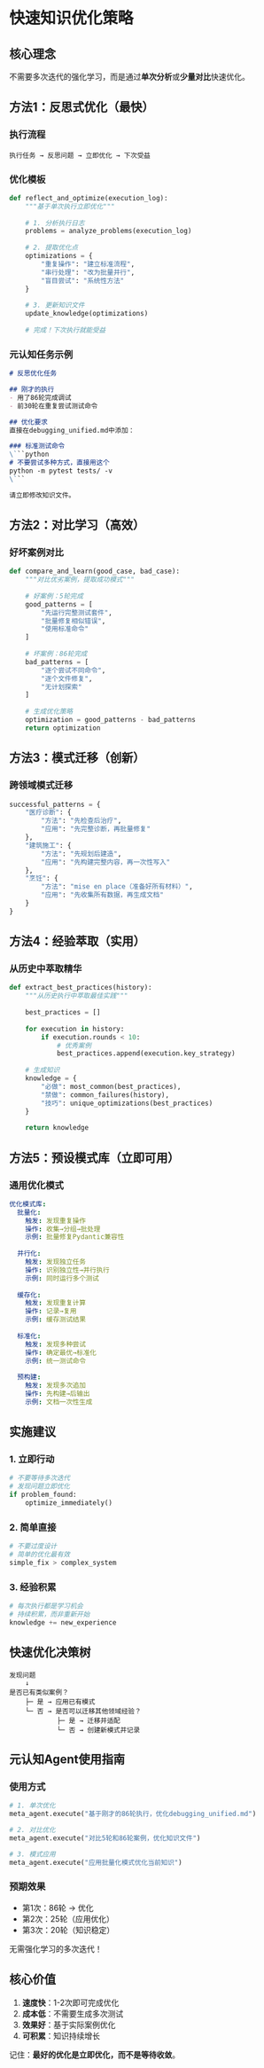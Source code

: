 # 快速知识优化策略

## 核心理念
不需要多次迭代的强化学习，而是通过**单次分析**或**少量对比**快速优化。

## 方法1：反思式优化（最快）

### 执行流程
```
执行任务 → 反思问题 → 立即优化 → 下次受益
```

### 优化模板
```python
def reflect_and_optimize(execution_log):
    """基于单次执行立即优化"""
    
    # 1. 分析执行日志
    problems = analyze_problems(execution_log)
    
    # 2. 提取优化点
    optimizations = {
        "重复操作": "建立标准流程",
        "串行处理": "改为批量并行",
        "盲目尝试": "系统性方法"
    }
    
    # 3. 更新知识文件
    update_knowledge(optimizations)
    
    # 完成！下次执行就能受益
```

### 元认知任务示例
```markdown
# 反思优化任务

## 刚才的执行
- 用了86轮完成调试
- 前30轮在重复尝试测试命令

## 优化要求
直接在debugging_unified.md中添加：

### 标准测试命令
\```python
# 不要尝试多种方式，直接用这个
python -m pytest tests/ -v
\```

请立即修改知识文件。
```

## 方法2：对比学习（高效）

### 好坏案例对比
```python
def compare_and_learn(good_case, bad_case):
    """对比优劣案例，提取成功模式"""
    
    # 好案例：5轮完成
    good_patterns = [
        "先运行完整测试套件",
        "批量修复相似错误",
        "使用标准命令"
    ]
    
    # 坏案例：86轮完成
    bad_patterns = [
        "逐个尝试不同命令",
        "逐个文件修复",
        "无计划探索"
    ]
    
    # 生成优化策略
    optimization = good_patterns - bad_patterns
    return optimization
```

## 方法3：模式迁移（创新）

### 跨领域模式迁移
```python
successful_patterns = {
    "医疗诊断": {
        "方法": "先检查后治疗",
        "应用": "先完整诊断，再批量修复"
    },
    "建筑施工": {
        "方法": "先规划后建造",
        "应用": "先构建完整内容，再一次性写入"
    },
    "烹饪": {
        "方法": "mise en place（准备好所有材料）",
        "应用": "先收集所有数据，再生成文档"
    }
}
```

## 方法4：经验萃取（实用）

### 从历史中萃取精华
```python
def extract_best_practices(history):
    """从历史执行中萃取最佳实践"""
    
    best_practices = []
    
    for execution in history:
        if execution.rounds < 10:
            # 优秀案例
            best_practices.append(execution.key_strategy)
    
    # 生成知识
    knowledge = {
        "必做": most_common(best_practices),
        "禁做": common_failures(history),
        "技巧": unique_optimizations(best_practices)
    }
    
    return knowledge
```

## 方法5：预设模式库（立即可用）

### 通用优化模式
```yaml
优化模式库:
  批量化:
    触发: 发现重复操作
    操作: 收集→分组→批处理
    示例: 批量修复Pydantic兼容性
    
  并行化:
    触发: 发现独立任务
    操作: 识别独立性→并行执行
    示例: 同时运行多个测试
    
  缓存化:
    触发: 发现重复计算
    操作: 记录→复用
    示例: 缓存测试结果
    
  标准化:
    触发: 发现多种尝试
    操作: 确定最优→标准化
    示例: 统一测试命令
    
  预构建:
    触发: 发现多次追加
    操作: 先构建→后输出
    示例: 文档一次性生成
```

## 实施建议

### 1. 立即行动
```python
# 不要等待多次迭代
# 发现问题立即优化
if problem_found:
    optimize_immediately()
```

### 2. 简单直接
```python
# 不要过度设计
# 简单的优化最有效
simple_fix > complex_system
```

### 3. 经验积累
```python
# 每次执行都是学习机会
# 持续积累，而非重新开始
knowledge += new_experience
```

## 快速优化决策树

```
发现问题
    ↓
是否已有类似案例？
    ├─ 是 → 应用已有模式
    └─ 否 → 是否可以迁移其他领域经验？
            ├─ 是 → 迁移并适配
            └─ 否 → 创建新模式并记录
```

## 元认知Agent使用指南

### 使用方式
```python
# 1. 单次优化
meta_agent.execute("基于刚才的86轮执行，优化debugging_unified.md")

# 2. 对比优化  
meta_agent.execute("对比5轮和86轮案例，优化知识文件")

# 3. 模式应用
meta_agent.execute("应用批量化模式优化当前知识")
```

### 预期效果
- 第1次：86轮 → 优化
- 第2次：25轮（应用优化）
- 第3次：20轮（知识稳定）

无需强化学习的多次迭代！

## 核心价值

1. **速度快**：1-2次即可完成优化
2. **成本低**：不需要生成多次测试
3. **效果好**：基于实际案例优化
4. **可积累**：知识持续增长

记住：**最好的优化是立即优化，而不是等待收敛**。